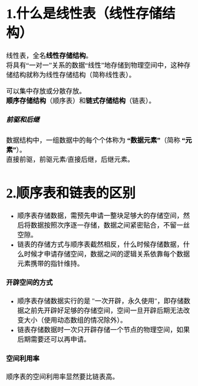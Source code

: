 <font face="楷体" color=black size=4>

# 1.什么是线性表（线性存储结构）
线性表，全名**线性存储结构**。  
将具有“一对一”关系的数据“线性”地存储到物理空间中，这种存储结构就称为线性存储结构（简称线性表）。  

可以集中存放或分散存放。  
**顺序存储结构**（顺序表）和**链式存储结构**（链表）。
##### 前驱和后继
数据结构中，一组数据中的每个个体称为 **“数据元素”**（简称 **“元素”**）。  
直接前驱，前驱元素/直接后继，后继元素。

# 2.顺序表和链表的区别
- 顺序表存储数据，需预先申请一整块足够大的存储空间，然后将数据按照次序逐一存储，数据之间紧密贴合，不留一丝空隙。
- 链表的存储方式与顺序表截然相反，什么时候存储数据，什么时候才申请存储空间，数据之间的逻辑关系依靠每个数据元素携带的指针维持。
  
#### 开辟空间的方式
- 顺序表存储数据实行的是 "一次开辟，永久使用"，即存储数据之前先开辟好足够的存储空间，空间一旦开辟后期无法改变大小（使用动态数组的情况除外）。
- 链表存储数据时一次只开辟存储一个节点的物理空间，如果后期需要还可以再申请。
#### 空间利用率
顺序表的空间利用率显然要比链表高。  


</font>